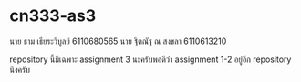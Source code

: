 # cn333-as3

นาย ธาม เธียระวิบูลย์ 6110680565
นาย ฐิตณัฐ ณ สงขลา 6110613210

repository นี้มีเฉพาะ assignment 3 นะครับพอดีว่า assignment 1-2 อยู่อีก repository นึงครับ 
